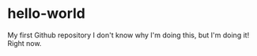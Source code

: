 # hello-world
My first Github repository
I don't know why I'm doing this, but I'm doing it! Right now.
